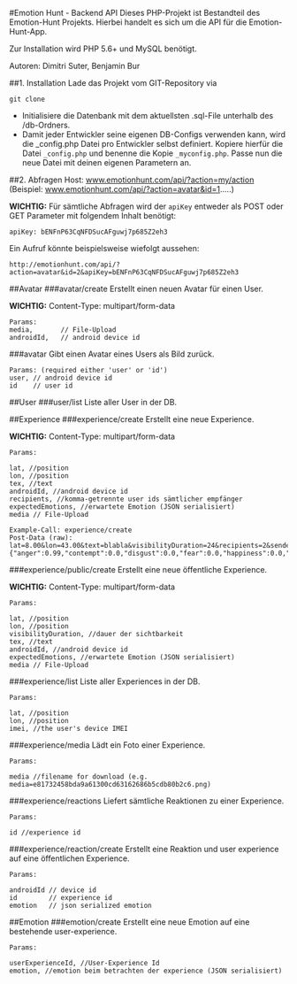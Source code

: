 #Emotion Hunt - Backend API
Dieses PHP-Projekt ist Bestandteil des Emotion-Hunt Projekts.
Hierbei handelt es sich um die API für die Emotion-Hunt-App. 

Zur Installation wird PHP 5.6+ und MySQL benötigt.

Autoren: Dimitri Suter, Benjamin Bur


##1. Installation
Lade das Projekt vom GIT-Repository via

```
git clone
```

* Initialisiere die Datenbank mit dem aktuellsten .sql-File unterhalb des /db-Ordners.
* Damit jeder Entwickler seine eigenen DB-Configs verwenden kann, wird die _config.php Datei pro Entwickler
selbst definiert. Kopiere hierfür die Datei `_config.php` und benenne die Kopie `_myconfig.php`.
Passe nun die neue Datei mit deinen eigenen Parametern an.

##2. Abfragen
Host: www.emotionhunt.com/api/?action=my/action
(Beispiel: www.emotionhunt.com/api/?action=avatar&id=1.....)

__WICHTIG:__ Für sämtliche Abfragen wird der `apiKey` entweder als POST oder GET Parameter mit folgendem Inhalt benötigt:
```
apiKey: bENFnP63CqNFDSucAFguwj7p685Z2eh3
```
Ein Aufruf könnte beispielsweise wiefolgt aussehen:
```
http://emotionhunt.com/api/?action=avatar&id=2&apiKey=bENFnP63CqNFDSucAFguwj7p685Z2eh3
```

##Avatar
###avatar/create
Erstellt einen neuen Avatar für einen User.

__WICHTIG:__ Content-Type: multipart/form-data
```
Params: 
media,       // File-Upload
androidId,   // android device id
```
###avatar
Gibt einen Avatar eines Users als Bild zurück.
```
Params: (required either 'user' or 'id')
user, // android device id
id    // user id
```

##User
###user/list
Liste aller User in der DB.

##Experience
###experience/create
Erstellt eine neue Experience.

__WICHTIG:__ Content-Type: multipart/form-data
```
Params: 

lat, //position
lon, //position
tex, //text
androidId, //android device id
recipients, //komma-getrennte user ids sämtlicher empfänger
expectedEmotions, //erwartete Emotion (JSON serialisiert)
media // File-Upload

Example-Call: experience/create
Post-Data (raw): lat=8.00&lon=43.00&text=blabla&visibilityDuration=24&recipients=2&sender=1&expectedEmotion={"anger":0.99,"contempt":0.0,"disgust":0.0,"fear":0.0,"happiness":0.0,"neutral":0.0,"sadness":0.0,"surprise":0.0}
```
###experience/public/create
Erstellt eine neue öffentliche Experience.

__WICHTIG:__ Content-Type: multipart/form-data
```
Params: 

lat, //position
lon, //position
visibilityDuration, //dauer der sichtbarkeit
tex, //text
androidId, //android device id
expectedEmotions, //erwartete Emotion (JSON serialisiert)
media // File-Upload
```
###experience/list
Liste aller Experiences in der DB.
```
Params: 

lat, //position
lon, //position
imei, //the user's device IMEI
```
###experience/media
Lädt ein Foto einer Experience.
```
Params: 

media //filename for download (e.g. media=e81732458bda9a61300cd63162686b5cdb80b2c6.png)
```
###experience/reactions
Liefert sämtliche Reaktionen zu einer Experience.
```
Params: 

id //experience id
```
###experience/reaction/create
Erstellt eine Reaktion und user experience auf eine öffentlichen Experience.
```
Params: 

androidId // device id
id        // experience id
emotion   // json serialized emotion
```
##Emotion
###emotion/create
Erstellt eine neue Emotion auf eine bestehende user-experience.
```
Params: 

userExperienceId, //User-Experience Id
emotion, //emotion beim betrachten der experience (JSON serialisiert)
```
